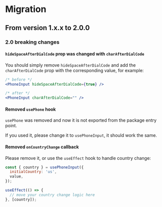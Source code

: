 # Migration

## From version 1.x.x to 2.0.0

### 2.0 breaking changes

#### `hideSpaceAfterDialCode` prop was changed with `charAfterDialCode`

You should simply remove `hideSpaceAfterDialCode` and add the `charAfterDialCode` prop with the corresponding value, for example:

```jsx
/* before */
<PhoneInput hideSpaceAfterDialCode={true} />

/* after */
<PhoneInput charAfterDialCode="" />
```

#### Removed `usePhone` hook

`usePhone` was removed and now it is not exported from the package entry point.

If you used it, please change it to `usePhoneInput`, it should work the same.

#### Removed `onCountryChange` callback

Please remove it, or use the `useEffect` hook to handle country change:

```jsx
const { country } = usePhoneInput({
  initialCountry: 'us',
  value,
});

useEffect(() => {
  // move your country change logic here
}, [country]);
```
